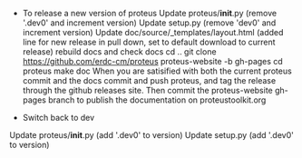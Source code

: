 - To release a new version of proteus
Update proteus/__init__.py (remove '.dev0' and increment version)
Update setup.py (remove 'dev0' and increment version)
Update doc/source/_templates/layout.html (added line for new release in pull down, set to default download to current release)
rebuild docs and check docs
  cd .. 
  git clone https://github.com/erdc-cm/proteus proteus-website -b gh-pages
  cd proteus
  make doc
When you are  satisified with both the current proteus commit and the docs commit and push proteus, and tag the release through the github releases site. Then commit the proteus-website gh-pages branch to publish the documentation on proteustoolkit.org

- Switch back to dev

Update proteus/__init__.py (add '.dev0' to version)
Update setup.py (add '.dev0' to version)

